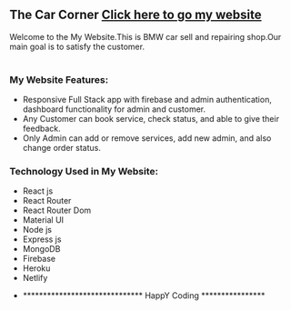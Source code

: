 ## The Car Corner [Click here to go my website](https://bmw-car-corners841.netlify.app/)
  Welcome to the My Website.This is BMW car sell and repairing shop.Our main goal is to satisfy the customer.
<br/>
<br/>


### My Website  Features:
- Responsive Full Stack app with firebase and admin authentication, dashboard functionality for admin and customer.
- Any Customer can book service, check status, and able to give their feedback.
- Only Admin can add or remove services, add new admin, and also change order status.

### Technology Used in My Website:
- React js
- React Router
- React Router Dom
- Material UI
- Node js
- Express js
- MongoDB
- Firebase 
- Heroku
- Netlify

* ****************************** HappY Coding ****************
